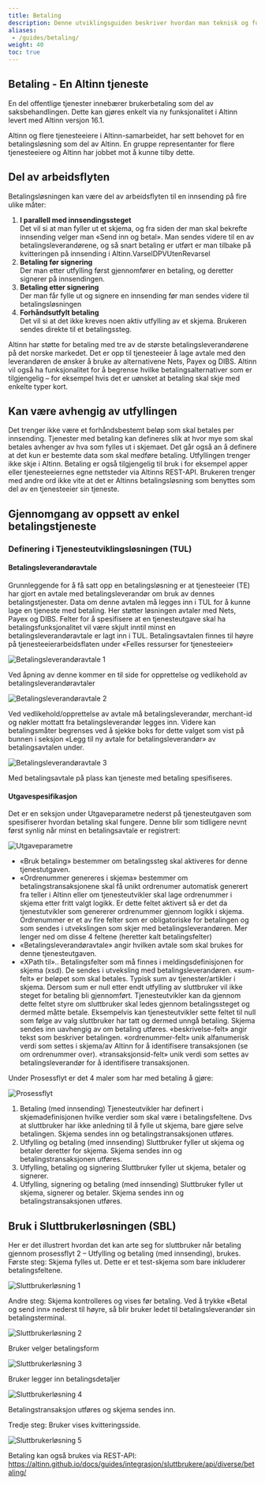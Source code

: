 ```yaml
---
title: Betaling
description: Denne utviklingsguiden beskriver hvordan man teknisk og funksjonelt kan ta i bruk Betaling i Altinn for å gjøre betaling som del av en innsendingstjeneste eller frittstående.
aliases:
 - /guides/betaling/
weight: 40
toc: true
--- 
```


## Betaling - En Altinn tjeneste

En del offentlige tjenester innebærer brukerbetaling som del av saksbehandlingen. Dette kan gjøres enkelt via ny funksjonalitet i Altinn levert med Altinn versjon 16.1.

Altinn og flere tjenesteeiere i Altinn-samarbeidet, har sett behovet for en betalingsløsning som del av Altinn. En gruppe representanter for flere tjenesteeiere og Altinn har jobbet mot å kunne tilby dette.


## Del av arbeidsflyten

Betalingsløsningen kan være del av arbeidsflyten til en innsending på fire ulike måter:


1. **I parallell med innsendingssteget**  
Det vil si at man fyller ut et skjema, og fra siden der man skal bekrefte innsending velger man «Send inn og betal». Man sendes videre til en av betalingsleverandørene, og så snart betaling er utført er man tilbake på kvitteringen på innsending i Altinn.VarselDPVUtenRevarsel  
2. **Betaling før signering**  
Der man etter utfylling først gjennomfører en betaling, og deretter signerer på innsendingen.
3. **Betaling etter signering**  
Der man får fylle ut og signere en innsending før man sendes videre til betalingsløsningen
4. **Forhåndsutfylt betaling**  
Det vil si at det ikke kreves noen aktiv utfylling av et skjema. Brukeren sendes direkte til et betalingssteg.

Altinn har støtte for betaling med tre av de største betalingsleverandørene på det norske markedet. Det er opp til tjenesteeier å lage avtale med den leverandøren de ønsker å bruke av alternativene Nets, Payex og DIBS. Altinn vil også ha funksjonalitet for å begrense hvilke betalingsalternativer som er tilgjengelig – for eksempel hvis det er uønsket at betaling skal skje med enkelte typer kort.    


## Kan være avhengig av utfyllingen
Det trenger ikke være et forhåndsbestemt beløp som skal betales per innsending. Tjenester med betaling kan defineres slik at hvor mye som skal betales avhenger av hva som fylles ut i skjemaet. Det går også an å definere at det kun er bestemte data som skal medføre betaling.
Utfyllingen trenger ikke skje i Altinn. Betaling er også tilgjengelig til bruk i for eksempel apper eller tjenesteeiernes egne nettsteder via Altinns REST-API. Brukeren trenger med andre ord ikke vite at det er Altinns betalingsløsning som benyttes som del av en tjenesteeier sin tjeneste.


## Gjennomgang av oppsett av enkel betalingstjeneste

### Definering i Tjenesteutviklingsløsningen (TUL)
#### Betalingsleverandøravtale
Grunnleggende for å få satt opp en betalingsløsning er at tjenesteeier (TE) har gjort en avtale med betalingsleverandør om bruk av dennes betalingstjenester. Data om denne avtalen må legges inn i TUL for å kunne lage en tjeneste med betaling. Her støtter løsningen avtaler med Nets, Payex og DIBS. Felter for å spesifisere at en tjenesteutgave skal ha betalingsfunksjonalitet vil være skjult inntil minst en betalingsleverandøravtale er lagt inn i TUL. Betalingsavtalen finnes til høyre på tjenesteeierarbeidsflaten under «Felles ressurser for tjenesteeier»

![Betalingsleverandøravtale 1](BetLevAvtale1.png?width=1200)

Ved åpning av denne kommer en til side for opprettelse og vedlikehold av betalingsleverandøravtaler

![Betalingsleverandøravtale 2](BetLevAvtale2.png?width=1200)

Ved vedlikehold/opprettelse av avtale må betalingsleverandør, merchant-id og nøkler mottatt fra betalingsleverandør legges inn. Videre kan betalingsmåter begrenses ved å sjekke boks for dette valget som vist på bunnen i seksjon «Legg til ny avtale for betalingsleverandør» av betalingsavtalen under.

![Betalingsleverandøravtale 3](BetLevAvtale3.png?width=1200)

Med betalingsavtale på plass kan tjeneste med betaling spesifiseres.
#### Utgavespesifikasjon
Det er en seksjon under Utgaveparametre nederst på tjenesteutgaven som spesifiserer hvordan betaling skal fungere. Denne blir som tidligere nevnt først synlig når minst en betalingsavtale er registrert:

![Utgaveparametre](UtgparamBet.png?width=600)

* «Bruk betaling» bestemmer om betalingssteg skal aktiveres for denne tjenestutgaven.  
* «Ordrenummer genereres i skjema» bestemmer om betalingstransaksjonene skal få unikt ordrenumer automatisk generert fra teller i Altinn eller om tjenesteutvikler skal lage ordrenummer i skjema etter fritt valgt logikk. Er dette feltet aktivert så er det da tjenestutvikler som genererer ordrenummer gjennom logikk i skjema. Ordrenummer er et av fire felter som er obligatoriske for betalingen og som sendes i utvekslingen som skjer med betalingsleverandøren. Mer lenger ned om disse 4 feltene (heretter kalt betalingsfelter)  
* «Betalingsleverandøravtale» angir hvilken avtale som skal brukes for denne tjenesteutgaven.  
* «XPath til».. Betalingsfelter som må finnes i meldingsdefinisjonen for skjema (xsd). De sendes i utveksling med betalingsleverandøren.
«sum-felt» er beløpet som skal betales. Typisk sum av tjenester/artikler i skjema. Dersom sum er null etter endt utfylling av sluttbruker vil ikke steget for betaling bli gjennomført. Tjenesteutvikler kan da gjennom dette feltet styre om sluttbruker skal ledes gjennom betalingssteget og dermed måtte betale. Eksempelvis kan tjenesteutvikler sette feltet til null som følge av valg sluttbruker har tatt og dermed unngå betaling.
Skjema sendes inn uavhengig av om betaling utføres.
«beskrivelse-felt» angir tekst som beskriver betalingen.
«ordrenummer-felt» unik alfanumerisk verdi som settes i skjema/av Altinn for å identifisere transaksjonen (se om ordrenummer over).
«transaksjonsid-felt» unik verdi som settes av betalingsleverandør for å identifisere transaksjonen.  

Under Prosessflyt er det 4 maler som har med betaling å gjøre:

![Prosessflyt](Prosessflyt.png?width=800)

1.	Betaling (med innsending)
Tjenesteutvikler har definert i skjemadefinisjonen hvilke verdier som skal være i betalingsfeltene. Dvs at sluttbruker har ikke anledning til å fylle ut skjema, bare gjøre selve betalingen. Skjema sendes inn og betalingstransaksjonen utføres.
2.	Utfylling og betaling (med innsending)
Sluttbruker fyller ut skjema og betaler deretter for skjema. Skjema sendes inn og betalingstransaksjonen utføres.
3.	Utfylling, betaling og signering
Sluttbruker fyller ut skjema, betaler og signerer.
4.	Utfylling, signering og betaling (med innsending)
Sluttbruker fyller ut skjema, signerer og betaler. Skjema sendes inn og betalingstransaksjonen utføres.

## Bruk i Sluttbrukerløsningen (SBL)

Her er det illustrert hvordan det kan arte seg for sluttbruker når betaling gjennom prosessflyt 2 – Utfylling og betaling (med innsending), brukes.
Første steg: Skjema fylles ut. Dette er et test-skjema som bare inkluderer betalingsfeltene.

![Sluttbrukerløsning 1](SBL1.png?width=1000)

Andre steg: Skjema kontrolleres og vises før betaling. Ved å trykke «Betal og send inn» nederst til høyre, så blir bruker ledet til betalingsleverandør sin betalingsterminal.

![Sluttbrukerløsning 2](SBL2.png?width=1000)

Bruker velger betalingsform

![Sluttbrukerløsning 3](SBLNet3.png?width=1000)

Bruker legger inn betalingsdetaljer

![Sluttbrukerløsning 4](SBLNet4.png?width=1000)

Betalingstransaksjon utføres og skjema sendes inn.

Tredje steg: Bruker vises kvitteringsside.

![Sluttbrukerløsning 5](SBLKvitt5.png?width=1000)


Betaling kan også brukes via REST-API: https://altinn.github.io/docs/guides/integrasjon/sluttbrukere/api/diverse/betaling/
